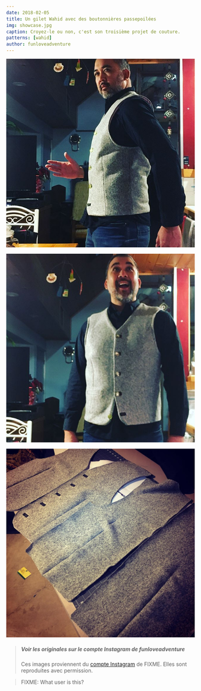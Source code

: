 ```yaml
---
date: 2018-02-05
title: Un gilet Wahid avec des boutonnières passepoilées
img: showcase.jpg
caption: Croyez-le ou non, c'est son troisième projet de couture.
patterns: [wahid]
author: funloveadventure
---
```


![](2.jpg)

![](3.jpg)

![](4.jpg)

> ##### Voir les originales sur le compte Instagram de funloveadventure
>
> Ces images proviennent du 
> [compte Instagram](https://www.instagram.com/funloveadventure/) de FIXME.
> Elles sont reproduites avec permission.

> FIXME: What user is this?
